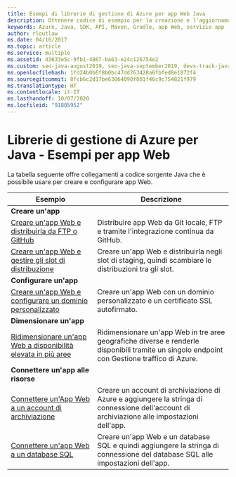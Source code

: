 ```yaml
---
title: Esempi di librerie di gestione di Azure per app Web Java
description: Ottenere codice di esempio per la creazione e l'aggiornamento di app Web di Azure ospitate nel servizio app tramite le librerie di gestione di Azure per Java
keywords: Azure, Java, SDK, API, Maven, Gradle, app Web, servizio app
author: rloutlaw
ms.date: 04/16/2017
ms.topic: article
ms.service: multiple
ms.assetid: 43633e5c-9fb1-4807-ba63-e24c126754e2
ms.custom: seo-java-august2019, seo-java-september2019, devx-track-java
ms.openlocfilehash: 1fd24b0b6f8b0bc47dd763428a6fbfed8e1872f4
ms.sourcegitcommit: 8fcb6c2d17be63064090f801f46c9c754821f979
ms.translationtype: HT
ms.contentlocale: it-IT
ms.lasthandoff: 10/07/2020
ms.locfileid: "91805952"
---
```

# <a name="azure-management-libraries-for-java---web-app-samples"></a>Librerie di gestione di Azure per Java - Esempi per app Web 

La tabella seguente offre collegamenti a codice sorgente Java che è possibile usare per creare e configurare app Web.

| Esempio | Descrizione |
|---|---|
| **Creare un'app** ||
| [Creare un'app Web e distribuirla da FTP o GitHub][1] | Distribuire app Web da Git locale, FTP e tramite l'integrazione continua da GitHub. |
| [Creare un'app Web e gestire gli slot di distribuzione][2] | Creare un'app Web e distribuirla negli slot di staging, quindi scambiare le distribuzioni tra gli slot. |
| **Configurare un'app** ||
| [Creare un'app Web e configurare un dominio personalizzato][3] | Creare un'app Web con un dominio personalizzato e un certificato SSL autofirmato. |
| **Dimensionare un'app** ||
| [Ridimensionare un'app Web a disponibilità elevata in più aree][4] | Ridimensionare un'app Web in tre aree geografiche diverse e renderle disponibili tramite un singolo endpoint con Gestione traffico di Azure. | 
| **Connettere un'app alle risorse** ||
| [Connettere un'App Web a un account di archiviazione][5] | Creare un account di archiviazione di Azure e aggiungere la stringa di connessione dell'account di archiviazione alle impostazioni dell'app. |
| [Connettere un'app Web a un database SQL][6] | Creare un'app Web e un database SQL e quindi aggiungere la stringa di connessione del database SQL alle impostazioni dell'app. |

[1]: java-sdk-configure-webapp-sources.md
[2]: https://github.com/Azure-Samples/app-service-java-manage-staging-and-production-slots-for-web-apps/
[3]: https://github.com/Azure-Samples/app-service-java-manage-web-apps-with-custom-domains/
[4]: https://github.com/Azure-Samples/app-service-java-scale-web-apps-on-linux
[5]: https://github.com/Azure-Samples/app-service-java-manage-storage-connections-for-web-apps/
[6]: https://github.com/Azure-Samples/app-service-java-manage-data-connections-for-web-apps/